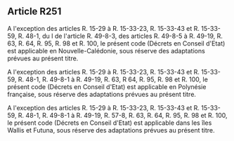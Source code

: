 Article R251
----
A l'exception des articles R. 15-29 à R. 15-33-23, R. 15-33-43 et R. 15-33-59,
R. 48-1, du I de l'article R. 49-8-3, des articles R. 49-8-5 à R. 49-19, R. 63,
R. 64, R. 95, R. 98 et R. 100, le présent code (Décrets en Conseil d'Etat) est
applicable en Nouvelle-Calédonie, sous réserve des adaptations prévues au
présent titre.

A l'exception des articles R. 15-29 à R. 15-33-23, R. 15-33-43 et R. 15-33-59,
R. 48-1, R. 49-8-1 à R. 49-19, R. 63, R 64, R. 95, R. 98 et R. 100, le présent
code (Décrets en Conseil d'Etat) est applicable en Polynésie française, sous
réserve des adaptations prévues au présent titre.

A l'exception des articles R. 15-29 à R. 15-33-23, R. 15-33-43 et R. 15-33-59,
R. 48-1, R. 49-8-1 à R. 49-19, R. 57-8, R. 63, R. 64, R. 95, R. 98 et R. 100, le
présent code (Décrets en Conseil d'Etat) est applicable dans les îles Wallis et
Futuna, sous réserve des adaptations prévues au présent titre.
